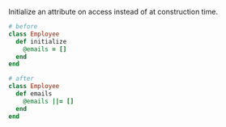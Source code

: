 Initialize an attribute on access instead of at construction time.

```ruby
# before
class Employee
  def initialize
    @emails = []
  end
end

# after
class Employee
  def emails
    @emails ||= []
  end
end
```
